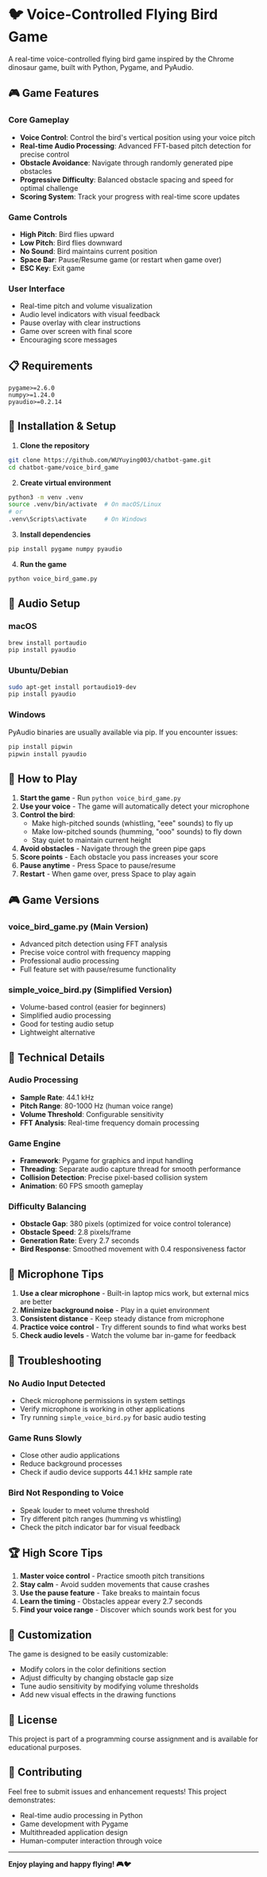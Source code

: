 # 🐦 Voice-Controlled Flying Bird Game

A real-time voice-controlled flying bird game inspired by the Chrome dinosaur game, built with Python, Pygame, and PyAudio.

## 🎮 Game Features

### Core Gameplay
- **Voice Control**: Control the bird's vertical position using your voice pitch
- **Real-time Audio Processing**: Advanced FFT-based pitch detection for precise control
- **Obstacle Avoidance**: Navigate through randomly generated pipe obstacles
- **Progressive Difficulty**: Balanced obstacle spacing and speed for optimal challenge
- **Scoring System**: Track your progress with real-time score updates

### Game Controls
- **High Pitch**: Bird flies upward
- **Low Pitch**: Bird flies downward  
- **No Sound**: Bird maintains current position
- **Space Bar**: Pause/Resume game (or restart when game over)
- **ESC Key**: Exit game

### User Interface
- Real-time pitch and volume visualization
- Audio level indicators with visual feedback
- Pause overlay with clear instructions
- Game over screen with final score
- Encouraging score messages

## 📋 Requirements

```
pygame>=2.6.0
numpy>=1.24.0
pyaudio>=0.2.14
```

## 🚀 Installation & Setup

1. **Clone the repository**
```bash
git clone https://github.com/WUYuying003/chatbot-game.git
cd chatbot-game/voice_bird_game
```

2. **Create virtual environment**
```bash
python3 -m venv .venv
source .venv/bin/activate  # On macOS/Linux
# or
.venv\Scripts\activate     # On Windows
```

3. **Install dependencies**
```bash
pip install pygame numpy pyaudio
```

4. **Run the game**
```bash
python voice_bird_game.py
```

## 🎵 Audio Setup

### macOS
```bash
brew install portaudio
pip install pyaudio
```

### Ubuntu/Debian
```bash
sudo apt-get install portaudio19-dev
pip install pyaudio
```

### Windows
PyAudio binaries are usually available via pip. If you encounter issues:
```bash
pip install pipwin
pipwin install pyaudio
```

## 🎯 How to Play

1. **Start the game** - Run `python voice_bird_game.py`
2. **Use your voice** - The game will automatically detect your microphone
3. **Control the bird**:
   - Make high-pitched sounds (whistling, "eee" sounds) to fly up
   - Make low-pitched sounds (humming, "ooo" sounds) to fly down
   - Stay quiet to maintain current height
4. **Avoid obstacles** - Navigate through the green pipe gaps
5. **Score points** - Each obstacle you pass increases your score
6. **Pause anytime** - Press Space to pause/resume
7. **Restart** - When game over, press Space to play again

## 🎮 Game Versions

### voice_bird_game.py (Main Version)
- Advanced pitch detection using FFT analysis
- Precise voice control with frequency mapping
- Professional audio processing
- Full feature set with pause/resume functionality

### simple_voice_bird.py (Simplified Version)
- Volume-based control (easier for beginners)
- Simplified audio processing
- Good for testing audio setup
- Lightweight alternative

## 🔧 Technical Details

### Audio Processing
- **Sample Rate**: 44.1 kHz
- **Pitch Range**: 80-1000 Hz (human voice range)
- **Volume Threshold**: Configurable sensitivity
- **FFT Analysis**: Real-time frequency domain processing

### Game Engine
- **Framework**: Pygame for graphics and input handling
- **Threading**: Separate audio capture thread for smooth performance
- **Collision Detection**: Precise pixel-based collision system
- **Animation**: 60 FPS smooth gameplay

### Difficulty Balancing
- **Obstacle Gap**: 380 pixels (optimized for voice control tolerance)
- **Obstacle Speed**: 2.8 pixels/frame
- **Generation Rate**: Every 2.7 seconds
- **Bird Response**: Smoothed movement with 0.4 responsiveness factor

## 🎤 Microphone Tips

1. **Use a clear microphone** - Built-in laptop mics work, but external mics are better
2. **Minimize background noise** - Play in a quiet environment
3. **Consistent distance** - Keep steady distance from microphone
4. **Practice voice control** - Try different sounds to find what works best
5. **Check audio levels** - Watch the volume bar in-game for feedback

## 🐛 Troubleshooting

### No Audio Input Detected
- Check microphone permissions in system settings
- Verify microphone is working in other applications
- Try running `simple_voice_bird.py` for basic audio testing

### Game Runs Slowly
- Close other audio applications
- Reduce background processes
- Check if audio device supports 44.1 kHz sample rate

### Bird Not Responding to Voice
- Speak louder to meet volume threshold
- Try different pitch ranges (humming vs whistling)
- Check the pitch indicator bar for visual feedback

## 🏆 High Score Tips

1. **Master voice control** - Practice smooth pitch transitions
2. **Stay calm** - Avoid sudden movements that cause crashes
3. **Use the pause feature** - Take breaks to maintain focus
4. **Learn the timing** - Obstacles appear every 2.7 seconds
5. **Find your voice range** - Discover which sounds work best for you

## 🎨 Customization

The game is designed to be easily customizable:
- Modify colors in the color definitions section
- Adjust difficulty by changing obstacle gap size
- Tune audio sensitivity by modifying volume thresholds
- Add new visual effects in the drawing functions

## 📄 License

This project is part of a programming course assignment and is available for educational purposes.

## 🤝 Contributing

Feel free to submit issues and enhancement requests! This project demonstrates:
- Real-time audio processing in Python
- Game development with Pygame
- Multithreaded application design
- Human-computer interaction through voice

---

**Enjoy playing and happy flying! 🎮🐦**